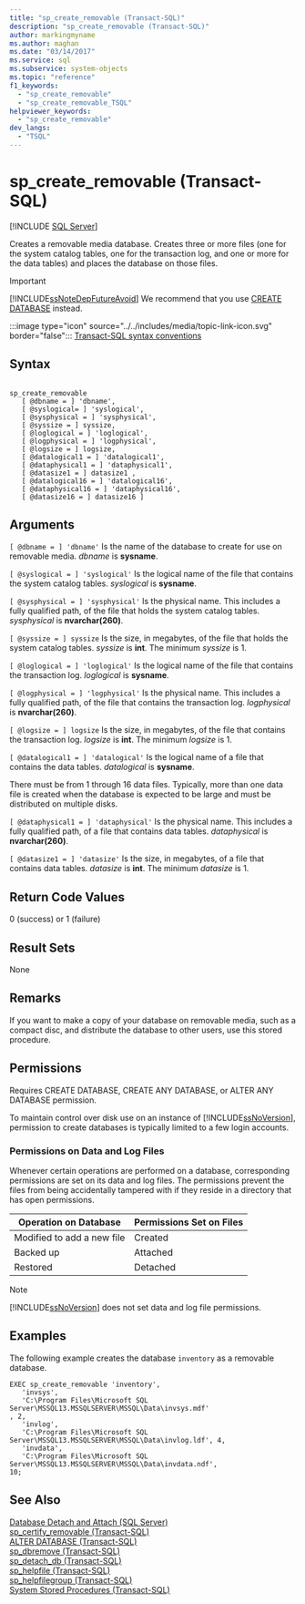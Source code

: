 ```yaml
---
title: "sp_create_removable (Transact-SQL)"
description: "sp_create_removable (Transact-SQL)"
author: markingmyname
ms.author: maghan
ms.date: "03/14/2017"
ms.service: sql
ms.subservice: system-objects
ms.topic: "reference"
f1_keywords:
  - "sp_create_removable"
  - "sp_create_removable_TSQL"
helpviewer_keywords:
  - "sp_create_removable"
dev_langs:
  - "TSQL"
---
```

# sp_create_removable (Transact-SQL)
[!INCLUDE [SQL Server](../../includes/applies-to-version/sqlserver.md)]

  Creates a removable media database. Creates three or more files (one for the system catalog tables, one for the transaction log, and one or more for the data tables) and places the database on those files.  
  
> [!IMPORTANT]  
>  [!INCLUDE[ssNoteDepFutureAvoid](../../includes/ssnotedepfutureavoid-md.md)] We recommend that you use [CREATE DATABASE](../../t-sql/statements/create-database-transact-sql.md) instead.  
  
 :::image type="icon" source="../../includes/media/topic-link-icon.svg" border="false"::: [Transact-SQL syntax conventions](../../t-sql/language-elements/transact-sql-syntax-conventions-transact-sql.md)  
  
## Syntax  
  
```  
  
sp_create_removable   
   [ @dbname = ] 'dbname',   
   [ @syslogical= ] 'syslogical',   
   [ @sysphysical = ] 'sysphysical',   
   [ @syssize = ] syssize,   
   [ @loglogical = ] 'loglogical',   
   [ @logphysical = ] 'logphysical',   
   [ @logsize = ] logsize,   
   [ @datalogical1 = ] 'datalogical1',   
   [ @dataphysical1 = ] 'dataphysical1',   
   [ @datasize1 = ] datasize1 ,   
   [ @datalogical16 = ] 'datalogical16',   
   [ @dataphysical16 = ] 'dataphysical16',   
   [ @datasize16 = ] datasize16 ]  
```  
  
## Arguments  
`[ @dbname = ] 'dbname'`
 Is the name of the database to create for use on removable media. *dbname* is **sysname**.  
  
`[ @syslogical = ] 'syslogical'`
 Is the logical name of the file that contains the system catalog tables. *syslogical* is **sysname**.  
  
`[ @sysphysical = ] 'sysphysical'`
 Is the physical name. This includes a fully qualified path, of the file that holds the system catalog tables. *sysphysical* is **nvarchar(260)**.  
  
`[ @syssize = ] syssize`
 Is the size, in megabytes, of the file that holds the system catalog tables. *syssize* is **int**. The minimum *syssize* is 1.  
  
`[ @loglogical = ] 'loglogical'`
 Is the logical name of the file that contains the transaction log. *loglogical* is **sysname**.  
  
`[ @logphysical = ] 'logphysical'`
 Is the physical name. This includes a fully qualified path, of the file that contains the transaction log. *logphysical* is **nvarchar(260)**.  
  
`[ @logsize = ] logsize`
 Is the size, in megabytes, of the file that contains the transaction log. *logsize* is **int**. The minimum *logsize* is 1.  
  
`[ @datalogical1 = ] 'datalogical'`
 Is the logical name of a file that contains the data tables. *datalogical* is **sysname**.  
  
 There must be from 1 through 16 data files. Typically, more than one data file is created when the database is expected to be large and must be distributed on multiple disks.  
  
`[ @dataphysical1 = ] 'dataphysical'`
 Is the physical name. This includes a fully qualified path, of a file that contains data tables. *dataphysical* is **nvarchar(260)**.  
  
`[ @datasize1 = ] 'datasize'`
 Is the size, in megabytes, of a file that contains data tables. *datasize* is **int**. The minimum *datasize* is 1.  
  
## Return Code Values  
 0 (success) or 1 (failure)  
  
## Result Sets  
 None  
  
## Remarks  
 If you want to make a copy of your database on removable media, such as a compact disc, and distribute the database to other users, use this stored procedure.  
  
## Permissions  
 Requires CREATE DATABASE, CREATE ANY DATABASE, or ALTER ANY DATABASE permission.  
  
 To maintain control over disk use on an instance of [!INCLUDE[ssNoVersion](../../includes/ssnoversion-md.md)], permission to create databases is typically limited to a few login accounts.  
  
### Permissions on Data and Log Files  
 Whenever certain operations are performed on a database, corresponding permissions are set on its data and log files. The permissions prevent the files from being accidentally tampered with if they reside in a directory that has open permissions.  
  
|Operation on Database|Permissions Set on Files|  
|---------------------------|------------------------------|  
|Modified to add a new file|Created|  
|Backed up|Attached|  
|Restored|Detached|  
  
> [!NOTE]  
>  [!INCLUDE[ssNoVersion](../../includes/ssnoversion-md.md)] does not set data and log file permissions.  
  
## Examples  
 The following example creates the database `inventory` as a removable database.  
  
```  
EXEC sp_create_removable 'inventory',   
   'invsys',  
   'C:\Program Files\Microsoft SQL Server\MSSQL13.MSSQLSERVER\MSSQL\Data\invsys.mdf'  
, 2,   
   'invlog',  
   'C:\Program Files\Microsoft SQL Server\MSSQL13.MSSQLSERVER\MSSQL\Data\invlog.ldf', 4,  
   'invdata',  
   'C:\Program Files\Microsoft SQL Server\MSSQL13.MSSQLSERVER\MSSQL\Data\invdata.ndf',   
10;  
```  
  
## See Also  
 [Database Detach and Attach &#40;SQL Server&#41;](../../relational-databases/databases/database-detach-and-attach-sql-server.md)   
 [sp_certify_removable &#40;Transact-SQL&#41;](../../relational-databases/system-stored-procedures/sp-certify-removable-transact-sql.md)   
 [ALTER DATABASE &#40;Transact-SQL&#41;](../../t-sql/statements/alter-database-transact-sql.md)   
 [sp_dbremove &#40;Transact-SQL&#41;](../../relational-databases/system-stored-procedures/sp-dbremove-transact-sql.md)   
 [sp_detach_db &#40;Transact-SQL&#41;](../../relational-databases/system-stored-procedures/sp-detach-db-transact-sql.md)   
 [sp_helpfile &#40;Transact-SQL&#41;](../../relational-databases/system-stored-procedures/sp-helpfile-transact-sql.md)   
 [sp_helpfilegroup &#40;Transact-SQL&#41;](../../relational-databases/system-stored-procedures/sp-helpfilegroup-transact-sql.md)   
 [System Stored Procedures &#40;Transact-SQL&#41;](../../relational-databases/system-stored-procedures/system-stored-procedures-transact-sql.md)  
  
